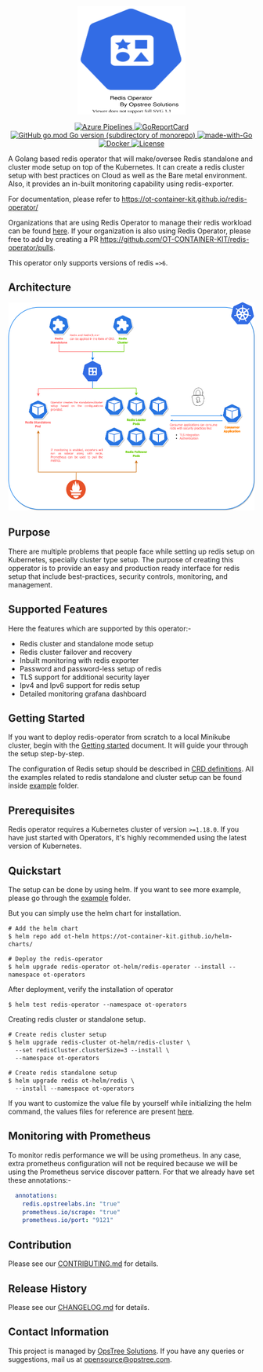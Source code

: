 <p align="center">
  <img src="./static/redis-operator-logo.svg" height="220" width="220">
</p>

<p align="center">
  <a href="https://dev.azure.com/opstreedevops/DevOps/_apis/build/status/redis-operator/redis-operator?repoName=OT-CONTAINER-KIT%2Fredis-operator&branchName=master">
    <img src="https://dev.azure.com/opstreedevops/DevOps/_apis/build/status/redis-operator/redis-operator?repoName=OT-CONTAINER-KIT%2Fredis-operator&branchName=master" alt="Azure Pipelines">
  </a>
  <a href="https://goreportcard.com/report/github.com/OT-CONTAINER-KIT/redis-operator">
    <img src="https://goreportcard.com/badge/github.com/OT-CONTAINER-KIT/redis-operator" alt="GoReportCard">
  </a>
  <a href="http://golang.org">
    <img src="https://img.shields.io/github/go-mod/go-version/OT-CONTAINER-KIT/redis-operator" alt="GitHub go.mod Go version (subdirectory of monorepo)">
  </a>
  <a href="http://golang.org">
    <img src="https://img.shields.io/badge/Made%20with-Go-1f425f.svg" alt="made-with-Go">
  </a>
  <a href="https://quay.io/repository/opstree/redis-operator">
    <img src="https://img.shields.io/badge/container-ready-green" alt="Docker">
  </a>
  <a href="https://github.com/OT-CONTAINER-KIT/redis-operator/master/LICENSE">
    <img src="https://img.shields.io/badge/License-Apache%202.0-blue.svg" alt="License">
  </a>
</p>

A Golang based redis operator that will make/oversee Redis standalone and cluster mode setup on top of the Kubernetes. It can create a redis cluster setup with best practices on Cloud as well as the Bare metal environment. Also, it provides an in-built monitoring capability using redis-exporter.

For documentation, please refer to https://ot-container-kit.github.io/redis-operator/

Organizations that are using Redis Operator to manage their redis workload can be found [here](./USED_BY_ORGANIZATIONS.md). If your organization is also using Redis Operator, please free to add by creating a PR https://github.com/OT-CONTAINER-KIT/redis-operator/pulls.

This operator only supports versions of redis `=>6`.

## Architecture

<div align="center">
    <img src="./static/redis-operator-architecture.png">
</div>

## Purpose

There are multiple problems that people face while setting up redis setup on Kubernetes, specially cluster type setup. The purpose of creating this opperator is to provide an easy and production ready interface for redis setup that include best-practices, security controls, monitoring, and management.

## Supported Features

Here the features which are supported by this operator:-

- Redis cluster and standalone mode setup
- Redis cluster failover and recovery
- Inbuilt monitoring with redis exporter
- Password and password-less setup of redis
- TLS support for additional security layer
- Ipv4 and Ipv6 support for redis setup
- Detailed monitoring grafana dashboard

## Getting Started

If you want to deploy redis-operator from scratch to a local Minikube cluster, begin with the [Getting started](https://ot-container-kit.github.io/redis-operator/#/quickstart/quickstart) document. It will guide your through the setup step-by-step.

The configuration of Redis setup should be described in [CRD definitions](config/crd/bases). All the examples related to redis standalone and cluster setup can be found inside [example](./example) folder.

## Prerequisites

Redis operator requires a Kubernetes cluster of version `>=1.18.0`. If you have just started with Operators, it's highly recommended using the latest version of Kubernetes.

## Quickstart

The setup can be done by using helm. If you want to see more example, please go through the [example](./example) folder.

But you can simply use the helm chart for installation.

```shell
# Add the helm chart
$ helm repo add ot-helm https://ot-container-kit.github.io/helm-charts/
```

```shell
# Deploy the redis-operator
$ helm upgrade redis-operator ot-helm/redis-operator --install --namespace ot-operators
```

After deployment, verify the installation of operator

```shell
$ helm test redis-operator --namespace ot-operators
```

Creating redis cluster or standalone setup.

```shell
# Create redis cluster setup
$ helm upgrade redis-cluster ot-helm/redis-cluster \
  --set redisCluster.clusterSize=3 --install \ 
  --namespace ot-operators
```

```shell
# Create redis standalone setup
$ helm upgrade redis ot-helm/redis \
  --install --namespace ot-operators
```

If you want to customize the value file by yourself while initializing the helm command, the values files for reference are present [here](https://github.com/OT-CONTAINER-KIT/helm-charts/tree/main/charts/redis-setup).

## Monitoring with Prometheus

To monitor redis performance we will be using prometheus. In any case, extra prometheus configuration will not be required because we will be using the Prometheus service discover pattern. For that we already have set these annotations:-

```yaml
  annotations:
    redis.opstreelabs.in: "true"
    prometheus.io/scrape: "true"
    prometheus.io/port: "9121"
```

## Contribution

Please see our [CONTRIBUTING.md](./CONTRIBUTING.md) for details.

## Release History

Please see our [CHANGELOG.md](./CHANGELOG.md) for details.

## Contact Information

This project is managed by [OpsTree Solutions](http://opstree.com). If you have any queries or suggestions, mail us at [opensource@opstree.com](opensource@opstree.com).
